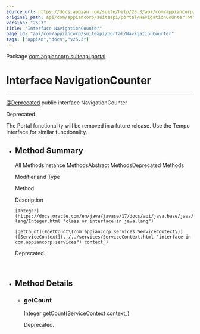 ```yaml
---
source_url: https://docs.appian.com/suite/help/25.3/api/com/appiancorp/suiteapi/portal/NavigationCounter.html
original_path: api/com/appiancorp/suiteapi/portal/NavigationCounter.html
version: "25.3"
title: "Interface NavigationCounter"
page_id: "api/com/appiancorp/suiteapi/portal/NavigationCounter"
tags: ["appian","docs","v25.3"]
---
```



Package [com.appiancorp.suiteapi.portal](package-summary.html)

# Interface NavigationCounter

* * *

[@Deprecated](https://docs.oracle.com/en/java/javase/17/docs/api/java.base/java/lang/Deprecated.html "class or interface in java.lang") public interface NavigationCounter

Deprecated.

The Portal functionality will be removed in a future release. Use the Tempo Interface for similar functionality.

-   ## Method Summary

    All MethodsInstance MethodsAbstract MethodsDeprecated Methods

    Modifier and Type

    Method

    Description

    `[Integer](https://docs.oracle.com/en/java/javase/17/docs/api/java.base/java/lang/Integer.html "class or interface in java.lang")`

    `[getCount](#getCount\(com.appiancorp.services.ServiceContext\))([ServiceContext](../../services/ServiceContext.html "interface in com.appiancorp.services") context_)`

    Deprecated.

     

-   ## Method Details

    -   ### getCount

        [Integer](https://docs.oracle.com/en/java/javase/17/docs/api/java.base/java/lang/Integer.html "class or interface in java.lang") getCount([ServiceContext](../../services/ServiceContext.html "interface in com.appiancorp.services") context\_)

        Deprecated.